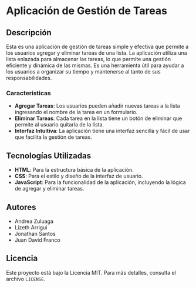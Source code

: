 
# Aplicación de Gestión de Tareas

## Descripción

Esta es una aplicación de gestión de tareas simple y efectiva que permite a los usuarios agregar y eliminar tareas de una lista. La aplicación utiliza una lista enlazada para almacenar las tareas, lo que permite una gestión eficiente y dinámica de las mismas. Es una herramienta útil para ayudar a los usuarios a organizar su tiempo y mantenerse al tanto de sus responsabilidades.

### Características

- **Agregar Tareas**: Los usuarios pueden añadir nuevas tareas a la lista ingresando el nombre de la tarea en un formulario.
- **Eliminar Tareas**: Cada tarea en la lista tiene un botón de eliminar que permite al usuario quitarla de la lista.
- **Interfaz Intuitiva**: La aplicación tiene una interfaz sencilla y fácil de usar que facilita la gestión de tareas.

## Tecnologías Utilizadas

- **HTML**: Para la estructura básica de la aplicación.
- **CSS**: Para el estilo y diseño de la interfaz de usuario.
- **JavaScript**: Para la funcionalidad de la aplicación, incluyendo la lógica de agregar y eliminar tareas.

## Autores

- Andrea Zuluaga
- Lizeth Arrigui
- Jonathan Santos
- Juan David Franco



## Licencia

Este proyecto está bajo la Licencia MIT. Para más detalles, consulta el archivo `LICENSE`.
